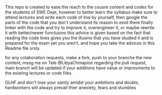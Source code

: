 This repo is created to ease the reach to the cousre content and codes for the students of SWE Dept, however to better learn the syllabus make sure to attend lectures and write each code of line
by yourself, then google the parts of the code that you don't understand its reason to exist there
finally tinker with the code and try to improve it, overengineer it, or maybe rewrite it with better/newer functuions
this advice is given based on the fact that reading the code lines gives you the illusino that you have studied it and is prepared for the exam
yet you aren't, and hope you take the advices in this Readme file srsly.


for any colaboration requests, make a fork, push to your branche the new content, mssg me on Tele @LibyaChmapion regarding the pull request, 
main branch will be updated if your additions have value or improvments to the existing lectures or code files.


GLHF and don't lose your sanity amidst your ambitions and doubts,
hardworkers will always prevail thier anexiety, fears and stumbles
